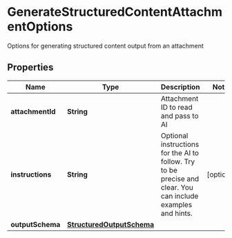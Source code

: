 

# GenerateStructuredContentAttachmentOptions

Options for generating structured content output from an attachment

## Properties

| Name | Type | Description | Notes |
|------------ | ------------- | ------------- | -------------|
|**attachmentId** | **String** | Attachment ID to read and pass to AI |  |
|**instructions** | **String** | Optional instructions for the AI to follow. Try to be precise and clear. You can include examples and hints. |  [optional] |
|**outputSchema** | [**StructuredOutputSchema**](StructuredOutputSchema) |  |  |



